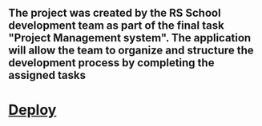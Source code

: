 ## The project was created by the RS School development team as part of the final task "Project Management system". The application will allow the team to organize and structure the development process by completing the assigned tasks
# [Deploy](https://project-management-app-team10.netlify.app/)
